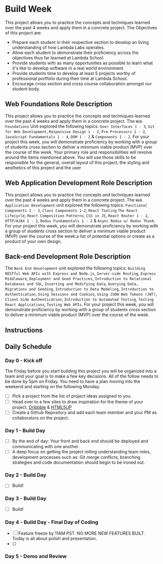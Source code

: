 # Build Week

This project allows you to practice the concepts and techniques learned over the past 4 weeks and apply them in a concrete project. The Objectives of this project are:

- Prepare each student in their respective section to develop an living understanding of how Lambda Labs operates.
- Allow each student to demonstrate their proficiency across the objectives thus far learned at Lambda School.
- Provide students with as many opportunities as possible to learn what it's like to develop software in a real world environment.
- Provide students time to develop at least 5 projects worthy of professional portfolio during their time at Lambda School.
- Encourage cross section and cross course collaboration amongst our student body.

## Web Foundations Role Description

This project allows you to practice the concepts and techniques learned over the past 4 weeks and apply them in a concrete project. The `Web Foundations` Unit explored the following topics: `User Interfaces 1 - 3`, `Git for Web Development`, `Responsive Design 1 - 2`, `Pre-Processors 1 - 2`, `JavaScript Fundamentals 1 - 4`, `DOM 1 - 2` & `Components 1 - 2`. For your project this week, you will demonstrate proficiency by working with a group of students cross section to deliver a minimum viable product (MVP) over the course of the week. Your primary role and responsibilities will revolve around the items mentioned above. You will use those skills to be responsible for the general, overall layout of this project, the styling and aesthetics of this project and the user

## Web Application Development Role Description

This project allows you to practice the concepts and techniques learned over the past 4 weeks and apply them in a concrete project. The `Web Application Development` unit explored the following topics: `Functional Components 1 - 2`, `Class Components 1-2`, `React Tooling` `The React Lifecycle`, `React Composition Patterns`, `CSS in JS`, `React Router 1 - 2`, `HTTP/AJAX 1 - 2`, `Redux Fundamentals 1 - 2` & `Async Redux w/ Redux Thunk`. For your project this week, you will demonstrate proficiency by working with a group of students cross section to deliver a minimum viable product (MVP) over the course of the week.a list of potential options or create as a product of your own design.

## Back-end Development Role Description

The `Back End Development` unit explored the following topics: `Building RESTful Web APIs with Express and Node.js`, `Server-side Routing`, `Express Middleware`, `Deployment and Good Practices`, `Introduction to Relational Databases and SQL`, `Inserting and Modifying Data`, `Querying Data, Migrations and Seeding`, `Introduction to Data Modeling`, `Introduction to Authentication`, `Using Sessions and Cookies`, `Using JSON Web Tokens (JWT)`, `Client Side Authentication`, `Introduction to Automated Testing`, `Testing React Applications`, `Testing Web APIs`. For your project this week, you will demonstrate proficiency by working with a group of students cross section to deliver a minimum viable product (MVP) over the course of the week.

## Instructions

## Daily Schedule

### Day 0 - Kick off

The Friday before you start building this project you will be organized into a team and your goal is to make a few key decisions. All of the follow needs to be done by 5pm on Friday. You need to have a plan moving into the weekend and starting on the following Monday.

- [ ] Pick a project from the list of project ideas assigned to you.
- [ ] Head over to a few sites to draw inspiration for the theme of your project. [Dribbble](https://dribbble.com/) & [HTML5UP](https://html5up.net/)
- [ ] Create a Github Repository and add each team member and your PM as collaborators on the project.

### Day 1 - Build Day

- [ ] By the end of day: Your front and back end should be deployed and communicating with one another.
- [ ] A deep focus on getting the project rolling understanding team roles, development processes such as: Git merge conflicts, branching strategies and code documentation should begin to be ironed out.

### Day 2 - Build Day

- [ ] Build!

### Day 3 - Build Day

- [ ] Build!

### Day 4 - Build Day - Final Day of Coding

- [ ] Feature freeze by 11AM PST. NO MORE NEW FEATURES BUILT. Today is all about polish and presentation.
- [ ]

### Day 5 - Demo and Review
